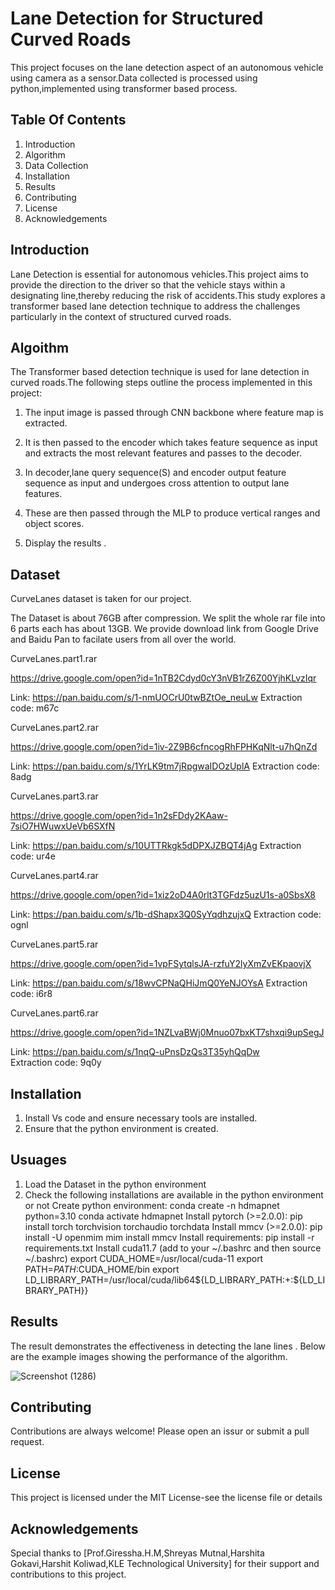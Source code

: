 
# Lane Detection for Structured Curved Roads

This project focuses on the lane detection aspect of an autonomous vehicle using camera as a sensor.Data collected is processed using python,implemented using transformer based process.




## Table Of Contents

1. Introduction
2. Algorithm
3. Data Collection
4. Installation
5. Results
6. Contributing
7. License
8. Acknowledgements
## Introduction

Lane Detection is essential for autonomous vehicles.This project aims to provide the direction to the driver so that the vehicle stays within a designating line,thereby reducing the risk of accidents.This study explores a transformer based lane detection technique to address the challenges particularly in the context of structured curved roads.
## Algoithm

The Transformer based detection technique is used for lane detection in curved roads.The following steps outline the process implemented in this project:

1. The input image is passed through CNN backbone where feature map is extracted.

2. It is then passed to the encoder which takes feature sequence as input and extracts the most relevant features and passes to the decoder.

3. In decoder,lane query sequence(S) and encoder output feature sequence as input and undergoes cross attention to output lane features.

4. These are then passed through the MLP to produce vertical ranges and object scores.

5. Display the results .
## Dataset

CurveLanes dataset is taken for our project.

The Dataset is about 76GB after compression. We split the whole rar file into 6 parts each has about 13GB. We provide download link from Google Drive and Baidu Pan to facilate users from all over the world.

CurveLanes.part1.rar

https://drive.google.com/open?id=1nTB2Cdyd0cY3nVB1rZ6Z00YjhKLvzIqr

Link: https://pan.baidu.com/s/1-nmUOCrU0twBZtOe_neuLw Extraction code: m67c

CurveLanes.part2.rar

https://drive.google.com/open?id=1iv-2Z9B6cfncogRhFPHKqNlt-u7hQnZd

Link: https://pan.baidu.com/s/1YrLK9tm7jRpgwaIDOzUplA Extraction code: 8adg

CurveLanes.part3.rar

https://drive.google.com/open?id=1n2sFDdy2KAaw-7siO7HWuwxUeVb6SXfN

Link: https://pan.baidu.com/s/10UTTRkgk5dDPXJZBQT4jAg Extraction code: ur4e

CurveLanes.part4.rar

https://drive.google.com/open?id=1xiz2oD4A0rlt3TGFdz5uzU1s-a0SbsX8

Link: https://pan.baidu.com/s/1b-dShapx3Q0SyYqdhzujxQ Extraction code: ognl

CurveLanes.part5.rar

https://drive.google.com/open?id=1vpFSytqlsJA-rzfuY2lyXmZvEKpaovjX

Link: https://pan.baidu.com/s/18wvCPNaQHiJmQ0YeNJOYsA Extraction code: i6r8

CurveLanes.part6.rar

https://drive.google.com/open?id=1NZLvaBWj0Mnuo07bxKT7shxqi9upSegJ

Link: https://pan.baidu.com/s/1nqQ-uPnsDzQs3T35yhQqDw Extraction code: 9q0y
## Installation

1. Install Vs code and ensure necessary tools are installed.
2. Ensure that the python environment is created.

## Usuages

1. Load the Dataset in the python environment
2. Check the following installations are available in the python environment or not
   Create python environment:
conda create -n hdmapnet python=3.10
conda activate hdmapnet
Install pytorch (>=2.0.0):
pip install torch torchvision torchaudio torchdata
Install mmcv (>=2.0.0):
pip install -U openmim
mim install mmcv
Install requirements:
pip install -r requirements.txt
Install cuda11.7 (add to your ~/.bashrc and then source ~/.bashrc)
export CUDA_HOME=/usr/local/cuda-11
export PATH=$PATH:$CUDA_HOME/bin
export LD_LIBRARY_PATH=/usr/local/cuda/lib64${LD_LIBRARY_PATH:+:${LD_LIBRARY_PATH}}

    
## Results

The result demonstrates the effectiveness in detecting the lane lines . Below are the example images showing the performance of the algorithm.

![Screenshot (1286)](https://github.com/user-attachments/assets/cea3c3b5-5746-4407-a4d9-b1d7aac7ccef)

## Contributing

Contributions are always welcome! Please open an issur or submit a pull request.


## License

This project is licensed under the MIT License-see the license file or details


## Acknowledgements

Special thanks to [Prof.Giressha.H.M,Shreyas Mutnal,Harshita Gokavi,Harshit Koliwad,KLE Technological University] for their support and contributions to this project.



